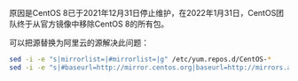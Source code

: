 原因是CentOS 8已于2021年12月31日停止维护，在2022年1月31日，CentOS团队终于从官方镜像中移除CentOS 8的所有包。

可以把源替换为阿里云的源解决此问题：

```bash
sed -i -e "s|mirrorlist=|#mirrorlist=|g" /etc/yum.repos.d/CentOS-*
sed -i -e "s|#baseurl=http://mirror.centos.org|baseurl=http://mirrors.aliyun.com|g" /etc/yum.repos.d/CentOS-*
```